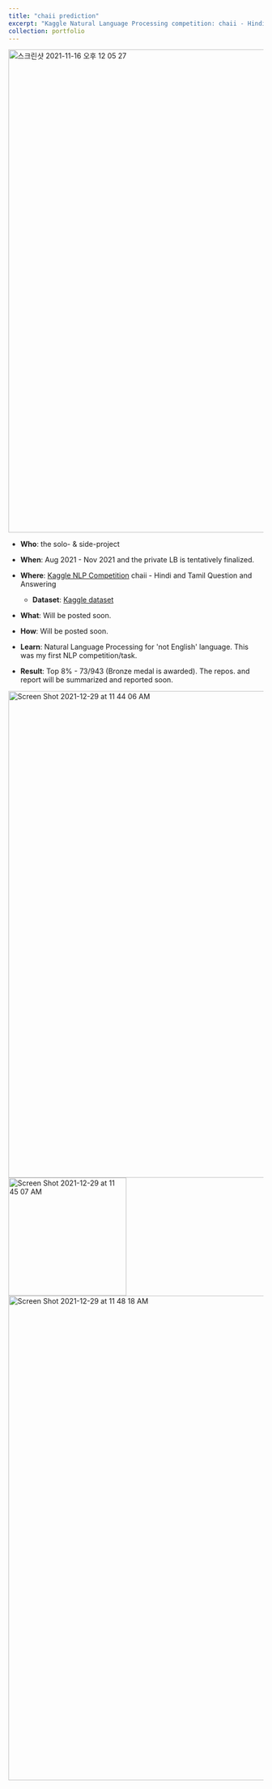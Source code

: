 ```yaml
---
title: "chaii prediction"
excerpt: "Kaggle Natural Language Processing competition: chaii - Hindi and Tamil Question and Answering"
collection: portfolio
---
```


<img width="954" alt="스크린샷 2021-11-16 오후 12 05 27" src="https://user-images.githubusercontent.com/58493928/141993611-7e92d228-19e2-4bee-acae-9284c7758a05.png">

- **Who**: the solo- & side-project
- **When**: Aug 2021 - Nov 2021 and the private LB is tentatively finalized.
- **Where**: [Kaggle NLP Competition](https://www.kaggle.com/c/chaii-hindi-and-tamil-question-answering/leaderboard) chaii - Hindi and Tamil Question and Answering
  - **Dataset**: [Kaggle dataset](https://www.kaggle.com/c/chaii-hindi-and-tamil-question-answering/data)
- **What**: Will be posted soon.
- **How**: Will be posted soon.
- **Learn**: Natural Language Processing for 'not English' language. This was my first NLP competition/task.    

- **Result**: Top 8% - 73/943 (Bronze medal is awarded). The repos. and report will be summarized and reported soon.

<img width="961" alt="Screen Shot 2021-12-29 at 11 44 06 AM" src="https://user-images.githubusercontent.com/58493928/147622717-65975a94-bd77-4266-a572-7afed37ffcc0.png">
<img width="233" alt="Screen Shot 2021-12-29 at 11 45 07 AM" src="https://user-images.githubusercontent.com/58493928/147622780-762ac11a-94e1-45f6-923c-802e59b48955.png">

<img width="957" alt="Screen Shot 2021-12-29 at 11 48 18 AM" src="https://user-images.githubusercontent.com/58493928/147622847-252c258a-f375-493c-a643-5cd1c8cc73cc.png">
